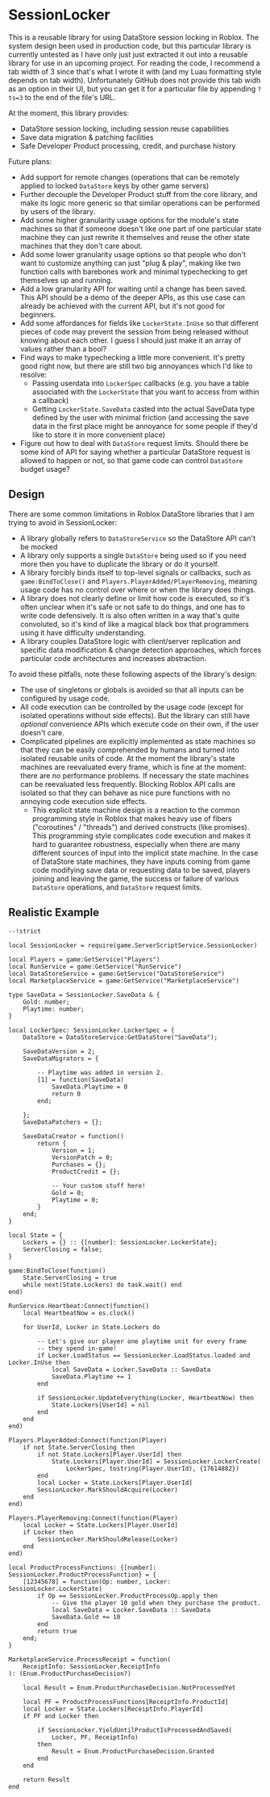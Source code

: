# SessionLocker

This is a reusable library for using DataStore session locking in Roblox. The system design been used in production code, but this particular library is currently untested as I have only just just extracted it out into a reusable library for use in an upcoming project.
For reading the code, I recommend a tab width of 3 since that's what I wrote it with (and my Luau formatting style depends on tab width). Unfortunately GitHub does not provide this tab widh as an option in their UI, but you can get it for a particular file by appending `?ts=3` to the end of the file's URL.

At the moment, this library provides:
- DataStore session locking, including session reuse capabilities
- Save data migration & patching facilities
- Safe Developer Product processing, credit, and purchase history

Future plans:
- Add support for remote changes (operations that can be remotely applied to locked `DataStore` keys by other game servers)
- Further decouple the Developer Product stuff from the core library, and make its logic more generic so that similar operations can be performed by users of the library.
- Add some higher granularity usage options for the module's state machines so that if someone doesn't like one part of one particular state machine they can just rewrite it themselves and reuse the other state machines that they don't care about.
- Add some lower granularity usage options so that people who don't want to customize anything can just "plug & play", making like two function calls with barebones work and minimal typechecking to get themselves up and running.
- Add a low granularity API for waiting until a change has been saved. This API should be a demo of the deeper APIs, as this use case can already be achieved with the current API, but it's not good for beginners.
- Add some affordances for fields like `LockerState.InUse` so that different pieces of code may prevent the session from being released without knowing about each other. I guess I should just make it an array of values rather than a bool?
- Find ways to make typechecking a little more convenient. It's pretty good right now, but there are still two big annoyances which I'd like to resolve:
  - Passing userdata into `LockerSpec` callbacks (e.g. you have a table associated with the `LockerState` that you want to access from within a callback)
  - Getting `LockerState.SaveData` casted into the actual SaveData type defined by the user with minimal friction (and accessing the save data in the first place might be annoyance for some people if they'd like to store it in more convenient place)
- Figure out how to deal with `DataStore` request limits. Should there be some kind of API for saying whether a particular DataStore request is allowed to happen or not, so that game code can control `DataStore` budget usage?

## Design

There are some common limitations in Roblox DataStore libraries that I am trying to avoid in SessionLocker:
- A library globally refers to `DataStoreService` so the DataStore API can't be mocked
- A library only supports a single `DataStore` being used so if you need more then you have to duplicate the library or do it yourself.
- A library forcibly binds itself to top-level signals or callbacks, such as `game:BindToClose()` and `Players.PlayerAdded/PlayerRemoving`, meaning usage code has no control over where or when the library does things.
- A library does not clearly define or limit how code is executed, so it's often unclear when it's safe or not safe to do things, and one has to write code defensively. It is also often written in a way that's quite convoluted, so it's kind of like a magical black box that programmers using it have difficulty understanding.
- A library couples DataStore logic with client/server replication and specific data modification & change detection approaches, which forces particular code architectures and increases abstraction.

 To avoid these pitfalls, note these following aspects of the library's design:
- The use of singletons or globals is avoided so that all inputs can be configured by usage code.
- All code execution can be controlled by the usage code (except for isolated operations without side effects). But the library can still have _optional_ convenience APIs which execute code on their own, if the user doesn't care.
- Complicated pipelines are explicitly implemented as state machines so that they can be easily comprehended by humans and turned into isolated reusable units of code. At the moment the library's state machines are reevaluated every frame, which is fine at the moment: there are no performance problems. If necessary the state machines can be reevaluated less frequently. Blocking Roblox API calls are isolated so that they can behave as nice pure functions with no annoying code execution side effects.
  - This explicit state machine design is a reaction to the common programming style in Roblox that makes heavy use of fibers ("coroutines" / "threads") and derived constructs (like promises). This programming style complicates code execution and makes it hard to guarantee robustness, especially when there are many different sources of input into the implicit state machine. In the case of DataStore state machines, they have inputs coming from game code modifying save data or requesting data to be saved, players joining and leaving the game, the success or failure of various `DataStore` operations, and `DataStore` request limits.

## Realistic Example

```luau
--!strict

local SessionLocker = require(game.ServerScriptService.SessionLocker)

local Players = game:GetService("Players")
local RunService = game:GetService("RunService")
local DataStoreService = game:GetService("DataStoreService")
local MarketplaceService = game:GetService("MarketplaceService")

type SaveData = SessionLocker.SaveData & {
	Gold: number;
	Playtime: number;
}

local LockerSpec: SessionLocker.LockerSpec = {
	DataStore = DataStoreService:GetDataStore("SaveData");

	SaveDataVersion = 2;
	SaveDataMigrators = {
		
		-- Playtime was added in version 2.
		[1] = function(SaveData)
			SaveData.Playtime = 0
			return 0
		end;
		
	};
	SaveDataPatchers = {};

	SaveDataCreator = function()
		return {
			Version = 1;
			VersionPatch = 0;
			Purchases = {};
			ProductCredit = {};
			
			-- Your custom stuff here!
			Gold = 0;
			Playtime = 0;
		}
	end;
}

local State = {
	Lockers = {} :: {[number]: SessionLocker.LockerState};
	ServerClosing = false;
}

game:BindToClose(function()
	State.ServerClosing = true
	while next(State.Lockers) do task.wait() end
end)

RunService.Heartbeat:Connect(function()
	local HeartbeatNow = os.clock()
	
	for UserId, Locker in State.Lockers do
		
		-- Let's give our player one playtime unit for every frame
		-- they spend in-game!
		if Locker.LoadStatus == SessionLocker.LoadStatus.loaded and Locker.InUse then
			local SaveData = Locker.SaveData :: SaveData
			SaveData.Playtime += 1
		end

		if SessionLocker.UpdateEverything(Locker, HeartbeatNow) then
			State.Lockers[UserId] = nil
		end
	end
end)

Players.PlayerAdded:Connect(function(Player)
	if not State.ServerClosing then
		if not State.Lockers[Player.UserId] then
			State.Lockers[Player.UserId] = SessionLocker.LockerCreate(
				LockerSpec, tostring(Player.UserId), {17614882})
		end
		local Locker = State.Lockers[Player.UserId]
		SessionLocker.MarkShouldAcquire(Locker)
	end
end)

Players.PlayerRemoving:Connect(function(Player)
	local Locker = State.Lockers[Player.UserId]
	if Locker then
		SessionLocker.MarkShouldRelease(Locker)
	end
end)

local ProductProcessFunctions: {[number]: SessionLocker.ProductProcessFunction} = {
	[12345678] = function(Op: number, Locker: SessionLocker.LockerState)
		if Op == SessionLocker.ProductProcessOp.apply then
			-- Give the player 10 gold when they purchase the product.
			local SaveData = Locker.SaveData :: SaveData
			SaveData.Gold += 10
		end
		return true
	end;
}

MarketplaceService.ProcessReceipt = function(
	ReceiptInfo: SessionLocker.ReceiptInfo
): (Enum.ProductPurchaseDecision?)
	
	local Result = Enum.ProductPurchaseDecision.NotProcessedYet
	
	local PF = ProductProcessFunctions[ReceiptInfo.ProductId]
	local Locker = State.Lockers[ReceiptInfo.PlayerId]
	if PF and Locker then

		if SessionLocker.YieldUntilProductIsProcessedAndSaved(
			Locker, PF, ReceiptInfo)
		then
			Result = Enum.ProductPurchaseDecision.Granted
		end
	end
	
	return Result
end
```
